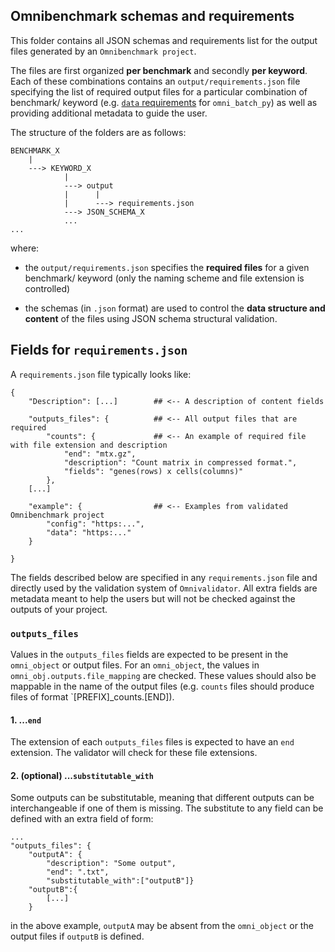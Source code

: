 
## Omnibenchmark schemas and requirements

This folder contains all JSON schemas and requirements list for the output files generated by an `Omnibenchmark project`. 

The files are first organized **per benchmark** and secondly **per keyword**. Each of these combinations contains an `output/requirements.json` file specifying the list of required output files for a particular combination of benchmark/ keyword (e.g. [`data` requirements](https://github.com/omnibenchmark/omniValidator/tree/main/src/omniValidator/schemas/omni_batch_py/omni_batch_data/output) for `omni_batch_py`) as well as providing additional metadata to guide the user.   

The structure of the folders are as follows:

```
BENCHMARK_X
    |
    ---> KEYWORD_X
            |
            ---> output
            |      |
            |      ---> requirements.json
            ---> JSON_SCHEMA_X
            ...
...

```

where: 

- the `output/requirements.json` specifies the **required files** for a given benchmark/ keyword (only the naming scheme and file extension is controlled)

- the schemas (in `.json` format) are used to control the **data structure and content** of the files using JSON schema structural validation. 

## Fields for `requirements.json` 

A `requirements.json` file typically looks like: 

```
{
    "Description": [...]        ## <-- A description of content fields

    "outputs_files": {          ## <-- All output files that are required
        "counts": {             ## <-- An example of required file with file extension and description
            "end": "mtx.gz",
            "description": "Count matrix in compressed format.", 
            "fields": "genes(rows) x cells(columns)"
        }, 
    [...]

    "example": {                ## <-- Examples from validated Omnibenchmark project
        "config": "https:...", 
        "data": "https:..."
    }

}

```

The fields described below are specified in any `requirements.json` file and directly used by the validation system of `Omnivalidator`. All extra fields are metadata meant to help the users but will not be checked against the outputs of your project. 

### `outputs_files`

Values in the `outputs_files` fields are expected to be present in the `omni_object` or output files. For an `omni_object`, the values in `omni_obj.outputs.file_mapping` are checked. These values should also be mappable in the name of the output files (e.g. `counts` files should produce files of format `[PREFIX]_counts.[END]). 

#### 1. ...`end`

The extension of each `outputs_files` files is expected to have an `end` extension. The validator will check for these file extensions. 

#### 2. (optional) ...`substitutable_with`

Some outputs can be substitutable, meaning that different outputs can be interchangeable if one of them is missing. The substitute to any field can be defined with an extra field of form: 

```
...
"outputs_files": {
    "outputA": {
        "description": "Some output", 
        "end": ".txt",
        "substitutable_with":["outputB"]}
    "outputB":{
        [...]
    }

```

in the above example, `outputA` may be absent from the `omni_object` or the output files if `outputB` is defined.